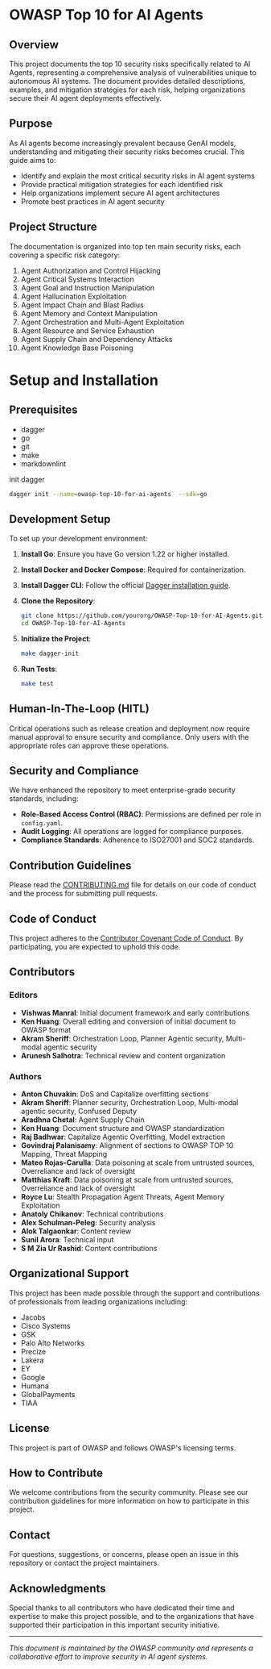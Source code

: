# OWASP Top 10 for AI Agents

## Overview
This project documents the top 10 security risks specifically related to AI Agents, representing a comprehensive analysis of vulnerabilities unique to autonomous AI systems. The document provides detailed descriptions, examples, and mitigation strategies for each risk, helping organizations secure their AI agent deployments effectively.

## Purpose
As AI agents become increasingly prevalent because GenAI models, understanding and mitigating their security risks becomes crucial. This guide aims to:
- Identify and explain the most critical security risks in AI agent systems
- Provide practical mitigation strategies for each identified risk
- Help organizations implement secure AI agent architectures
- Promote best practices in AI agent security

## Project Structure
The documentation is organized into top ten main security risks, each covering a specific risk category:
1. Agent Authorization and Control Hijacking
2. Agent Critical Systems Interaction
3. Agent Goal and Instruction Manipulation
4. Agent Hallucination Exploitation
5. Agent Impact Chain and Blast Radius
6. Agent Memory and Context Manipulation
7. Agent Orchestration and Multi-Agent Exploitation
8. Agent Resource and Service Exhaustion
9. Agent Supply Chain and Dependency Attacks
10. Agent Knowledge Base Poisoning

# Setup and Installation

## Prerequisites
- dagger
- go
- git
- make
- markdownlint

init dagger
```bash
dagger init --name=owasp-top-10-for-ai-agents  --sdk=go
```

## Development Setup
To set up your development environment:

1. **Install Go**: Ensure you have Go version 1.22 or higher installed.
2. **Install Docker and Docker Compose**: Required for containerization.
3. **Install Dagger CLI**: Follow the official [Dagger installation guide](https://docs.dagger.io/engine/install).
4. **Clone the Repository**:

   ```bash
   git clone https://github.com/yourorg/OWASP-Top-10-for-AI-Agents.git
   cd OWASP-Top-10-for-AI-Agents
   ```

5. **Initialize the Project**:

   ```bash
   make dagger-init
   ```

6. **Run Tests**:

   ```bash
   make test
   ```

## Human-In-The-Loop (HITL)

Critical operations such as release creation and deployment now require manual approval to ensure security and compliance. Only users with the appropriate roles can approve these operations.

## Security and Compliance

We have enhanced the repository to meet enterprise-grade security standards, including:

- **Role-Based Access Control (RBAC)**: Permissions are defined per role in `config.yaml`.
- **Audit Logging**: All operations are logged for compliance purposes.
- **Compliance Standards**: Adherence to ISO27001 and SOC2 standards.

## Contribution Guidelines

Please read the [CONTRIBUTING.md](CONTRIBUTING.md) file for details on our code of conduct and the process for submitting pull requests.

## Code of Conduct

This project adheres to the [Contributor Covenant Code of Conduct](CODE_OF_CONDUCT.md). By participating, you are expected to uphold this code.

## Contributors

### Editors
- **Vishwas Manral**: Initial document framework and early contributions
- **Ken Huang**: Overall editing and conversion of initial document to OWASP format
- **Akram Sheriff**: Orchestration Loop, Planner Agentic security, Multi-modal agentic security
- **Arunesh Salhotra**: Technical review and content organization

### Authors
- **Anton Chuvakin**: DoS and Capitalize overfitting sections
- **Akram Sheriff**: Planner security, Orchestration Loop, Multi-modal agentic security, Confused Deputy
- **Aradhna Chetal**: Agent Supply Chain
- **Ken Huang**: Document structure and OWASP standardization
- **Raj Badhwar**: Capitalize Agentic Overfitting, Model extraction
- **Govindraj Palanisamy**: Alignment of sections to OWASP TOP 10 Mapping, Threat Mapping
- **Mateo Rojas-Carulla**: Data poisoning at scale from untrusted sources, Overreliance and lack of oversight
- **Matthias Kraft**: Data poisoning at scale from untrusted sources, Overreliance and lack of oversight
- **Royce Lu**: Stealth Propagation Agent Threats, Agent Memory Exploitation
- **Anatoly Chikanov**: Technical contributions
- **Alex Schulman-Peleg**: Security analysis
- **Alok Talgaonkar**: Content review
- **Sunil Arora**: Technical input
- **S M Zia Ur Rashid**: Content contributions

## Organizational Support
This project has been made possible through the support and contributions of professionals from leading organizations including:
- Jacobs
- Cisco Systems
- GSK
- Palo Alto Networks
- Precize
- Lakera
- EY
- Google
- Humana
- GlobalPayments
- TIAA

## License
This project is part of OWASP and follows OWASP's licensing terms.

## How to Contribute
We welcome contributions from the security community. Please see our contribution guidelines for more information on how to participate in this project.

## Contact
For questions, suggestions, or concerns, please open an issue in this repository or contact the project maintainers.

## Acknowledgments
Special thanks to all contributors who have dedicated their time and expertise to make this project possible, and to the organizations that have supported their participation in this important security initiative.

---

*This document is maintained by the OWASP community and represents a collaborative effort to improve security in AI agent systems.*
